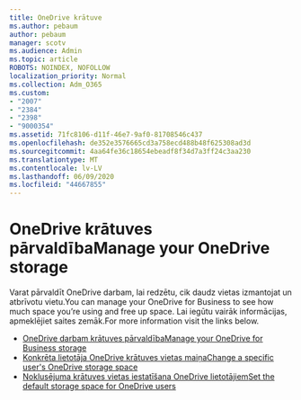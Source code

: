 ```yaml
---
title: OneDrive krātuve
ms.author: pebaum
author: pebaum
manager: scotv
ms.audience: Admin
ms.topic: article
ROBOTS: NOINDEX, NOFOLLOW
localization_priority: Normal
ms.collection: Adm_O365
ms.custom:
- "2007"
- "2384"
- "2398"
- "9000354"
ms.assetid: 71fc8106-d11f-46e7-9af0-81708546c437
ms.openlocfilehash: de352e3576665cd3a758ecd488b48f625308ad3d
ms.sourcegitcommit: 4aa64fe36c18654ebeadf8f34d7a3ff24c3aa230
ms.translationtype: MT
ms.contentlocale: lv-LV
ms.lasthandoff: 06/09/2020
ms.locfileid: "44667855"
---
```

# <a name="manage-your-onedrive-storage"></a><span data-ttu-id="5d01a-102">OneDrive krātuves pārvaldība</span><span class="sxs-lookup"><span data-stu-id="5d01a-102">Manage your OneDrive storage</span></span>

<span data-ttu-id="5d01a-103">Varat pārvaldīt OneDrive darbam, lai redzētu, cik daudz vietas izmantojat un atbrīvotu vietu.</span><span class="sxs-lookup"><span data-stu-id="5d01a-103">You can manage your OneDrive for Business to see how much space you’re using and free up space.</span></span>  <span data-ttu-id="5d01a-104">Lai iegūtu vairāk informācijas, apmeklējiet saites zemāk.</span><span class="sxs-lookup"><span data-stu-id="5d01a-104">For more information visit the links below.</span></span>

- [<span data-ttu-id="5d01a-105">OneDrive darbam krātuves pārvaldība</span><span class="sxs-lookup"><span data-stu-id="5d01a-105">Manage your OneDrive for Business storage</span></span>](https://support.microsoft.com/office/31519161-059c-4764-b6f8-f5cd29f7fe68)
- [<span data-ttu-id="5d01a-106">Konkrēta lietotāja OneDrive krātuves vietas maiņa</span><span class="sxs-lookup"><span data-stu-id="5d01a-106">Change a specific user's OneDrive storage space</span></span>](https://docs.microsoft.com/onedrive/change-user-storage)
- [<span data-ttu-id="5d01a-107">Noklusējuma krātuves vietas iestatīšana OneDrive lietotājiem</span><span class="sxs-lookup"><span data-stu-id="5d01a-107">Set the default storage space for OneDrive users</span></span>](https://docs.microsoft.com/onedrive/set-default-storage-space)
